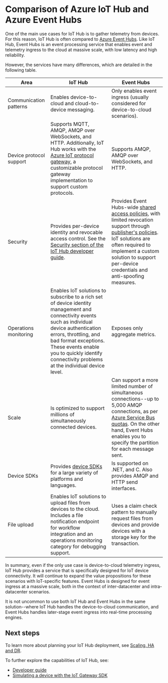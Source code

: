 <properties
 pageTitle="Compare Azure IoT Hub to Azure Event Hubs | Microsoft Azure"
 description="A comparison of the Azure IoT Hub and Azure Event Hubs services highlighting functional differences and use cases."
 services="iot-hub"
 documentationCenter=""
 authors="fsautomata"
 manager="timlt"
 editor=""/>

<tags
 ms.service="iot-hub"
 ms.devlang="na"
 ms.topic="article"
 ms.tgt_pltfrm="na"
 ms.workload="na"
 ms.date="06/06/2016"
 ms.author="elioda"/>

# Comparison of Azure IoT Hub and Azure Event Hubs

One of the main use cases for IoT Hub is to gather telemetry from devices. For this reason, IoT Hub is often compared to [Azure Event Hubs][]. Like IoT Hub, Event Hubs is an event processing service that enables event and telemetry ingress to the cloud at massive scale, with low latency and high reliability.

However, the services have many differences, which are detailed in the following table.

| Area | IoT Hub | Event Hubs |
| ---- | ------- | ---------- |
| Communication patterns | Enables device-to-cloud and cloud-to-device messaging. | Only enables event ingress (usually considered for device-to-cloud scenarios). |
| Device protocol support | Supports MQTT, AMQP, AMQP over WebSockets, and HTTP. Additionally, IoT Hub works with the [Azure IoT protocol gateway][lnk-azure-protocol-gateway], a customizable protocol gateway implementation to support custom protocols. | Supports AMQP, AMQP over WebSockets, and HTTP. |
| Security | Provides per-device identity and revocable access control. See the [Security section of the IoT Hub developer guide]. | Provides Event Hubs-wide [shared access policies][Event Hubs - security], with limited revocation support through [publisher's policies][Event Hubs publisher policies]. IoT solutions are often required to implement a custom solution to support per-device credentials and anti-spoofing measures. |
| Operations monitoring | Enables IoT solutions to subscribe to a rich set of device identity management and connectivity events such as individual device authentication errors, throttling, and bad format exceptions. These events enable you to quickly identify connectivity problems at the individual device level. | Exposes only aggregate metrics. |
| Scale | Is optimized to support millions of simultaneously connected devices. | Can support a more limited number of simultaneous connections--up to 5,000 AMQP connections, as per [Azure Service Bus quotas][]. On the other hand, Event Hubs enables you to specify the partition for each message sent. |
| Device SDKs | Provides [device SDKs][Azure IoT Hub SDKs] for a large variety of platforms and languages. | Is supported on .NET, and C. Also provides AMQP and HTTP send interfaces. |
| File upload | Enables IoT solutions to upload files from devices to the cloud. Includes a file notification endpoint for workflow integration and an operations monitoring category for debugging support. | Uses a claim check pattern to manually request files from devices and provide devices with a storage key for the transaction. |

In summary, even if the only use case is device-to-cloud telemetry ingress, IoT Hub provides a service that is specifically designed for IoT device connectivity. It will continue to expand the value propositions for these scenarios with IoT-specific features. Event Hubs is designed for event ingress at a massive scale, both in the context of inter-datacenter and intra-datacenter scenarios.

It is not uncommon to use both IoT Hub and Event Hubs in the same solution--where IoT Hub handles the device-to-cloud communication, and Event Hubs handles later-stage event ingress into real-time processing engines.

## Next steps

To learn more about planning your IoT Hub deployment, see [Scaling, HA and DR][lnk-scaling].

To further explore the capabilities of IoT Hub, see:

- [Developer guide][lnk-devguide]
- [Simulating a device with the IoT Gateway SDK][lnk-gateway]

[Azure Event Hubs]: ../event-hubs/event-hubs-what-is-event-hubs.md
[Security section of the IoT Hub developer guide]: iot-hub-devguide-security.md
[Event Hubs - security]: ../event-hubs/event-hubs-authentication-and-security-model-overview.md
[Event Hubs publisher policies]: ../event-hubs/event-hubs-overview.md#common-publisher-tasks
[Azure Service Bus quotas]: ../service-bus-messaging/service-bus-quotas.md
[Azure IoT Hub SDKs]: https://github.com/Azure/azure-iot-sdks/blob/master/readme.md
[lnk-azure-protocol-gateway]: iot-hub-protocol-gateway.md

[lnk-scaling]: iot-hub-scaling.md
[lnk-devguide]: iot-hub-devguide.md
[lnk-gateway]: iot-hub-linux-gateway-sdk-simulated-device.md
